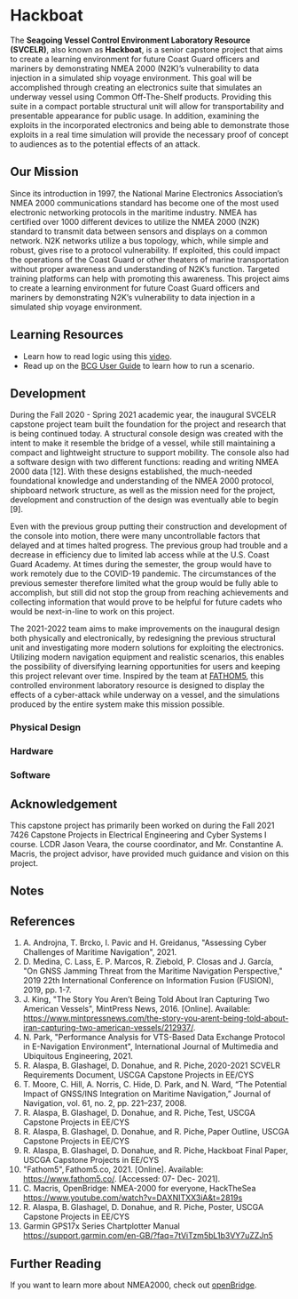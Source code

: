 # Hackboat

The **Seagoing Vessel Control Environment Laboratory Resource (SVCELR)**, also known as **Hackboat**, is a senior capstone project that aims to create a learning environment for future Coast Guard officers and mariners by demonstrating NMEA 2000 (N2K)’s vulnerability to data injection in a simulated ship voyage environment. This goal will be accomplished through creating an electronics suite that simulates an underway vessel using Common Off-The-Shelf products. Providing this suite in a compact portable structural unit will allow for transportability and presentable appearance for public usage. In addition, examining the exploits in the incorporated electronics and being able to demonstrate those exploits in a real time simulation will provide the necessary proof of concept to audiences as to the potential effects of an attack. 

## Our Mission
Since its introduction in 1997, the National Marine Electronics Association’s NMEA 2000 communications standard has become one of the most used electronic networking protocols in the maritime industry. NMEA has certified over 1000 different devices to utilize the NMEA 2000 (N2K) standard to transmit data between sensors and displays on a common network. N2K networks utilize a bus topology, which, while simple and robust, gives rise to a protocol vulnerability. If exploited, this could impact the operations of the Coast Guard or other theaters of marine transportation without proper awareness and understanding of N2K’s function. Targeted training platforms can help with promoting this awareness. This project aims to create a learning environment for future Coast Guard officers and mariners by demonstrating N2K’s vulnerability to data injection in a simulated ship voyage environment. 

## Learning Resources
- Learn how to read logic using this [video](https://www.youtube.com/watch?v=DAXNITXX3iA).
- Read up on the [BCG User Guide](https://github.com/diopausar/Hackboat/blob/057d83b9c1d2bdb4273eb9628e47707de199ea7e/BCG%20Info/BCG%20User%20Guide.pdf) to learn how to run a scenario.

## Development
During the Fall 2020 - Spring 2021 academic year, the inaugural SVCELR capstone project team built the foundation for the project and research that is being continued today. A structural console design was created with the intent to make it resemble the bridge of a vessel, while still maintaining a compact and lightweight structure to support mobility. The console also had a software design with two different functions: reading and writing NMEA 2000 data [12]. With these designs established, the much-needed foundational knowledge and understanding of the NMEA 2000 protocol, shipboard network structure, as well as the mission need for the project, development and construction of the design was eventually able to begin [9]. 

Even with the previous group putting their construction and development of the console into motion, there were many uncontrollable factors that delayed and at times halted progress. The previous group had trouble and a decrease in efficiency due to limited lab access while at the U.S. Coast Guard Academy. At times during the semester, the group would have to work remotely due to the COVID-19 pandemic. The circumstances of the previous semester therefore limited what the group would be fully able to accomplish, but still did not stop the group from reaching achievements and collecting information that would prove to be helpful for future cadets who would be next-in-line to work on this project.

The 2021-2022 team aims to make improvements on the inaugural design both physically and electronically, by redesigning the previous structural unit and investigating more modern solutions for exploiting the electronics. Utilizing modern navigation equipment and realistic scenarios, this enables the possibility of diversifying learning opportunities for users and keeping this project relevant over time. Inspired by the team at [FATHOM5](https://www.fathom5.co/), this controlled environment laboratory resource is designed to display the effects of a cyber-attack while underway on a vessel, and the simulations produced by the entire system make this mission possible. 

### Physical Design

### Hardware

### Software

## Acknowledgement  
This capstone project has primarily been worked on during the Fall 2021 7426 Capstone Projects in Electrical Engineering and Cyber Systems I course. LCDR Jason Veara, the course coordinator, and Mr. Constantine A. Macris, the project advisor, have provided much guidance and vision on this project.

## Notes

## References
1. A. Androjna, T. Brcko, I. Pavic and H. Greidanus, "Assessing Cyber Challenges of Maritime Navigation", 2021. 
2. D. Medina, C. Lass, E. P. Marcos, R. Ziebold, P. Closas and J. García, "On GNSS Jamming Threat from the Maritime Navigation Perspective," 2019 22th International Conference on Information Fusion (FUSION), 2019, pp. 1-7. 
3. J. King, "The Story You Aren’t Being Told About Iran Capturing Two American Vessels", MintPress News, 2016. [Online]. Available: https://www.mintpressnews.com/the-story-you-arent-being-told-about-iran-capturing-two-american-vessels/212937/. 
4. N. Park, "Performance Analysis for VTS-Based Data Exchange Protocol in E-Navigation Environment", International Journal of Multimedia and Ubiquitous Engineering, 2021. 
5. R. Alaspa, B. Glashagel, D. Donahue, and R. Piche, 2020-2021 SCVELR Requirements Document, USCGA Capstone Projects in EE/CYS 
6. T. Moore, C. Hill, A. Norris, C. Hide, D. Park, and N. Ward, “The Potential Impact of GNSS/INS Integration on Maritime Navigation,” Journal of Navigation, vol. 61, no. 2, pp. 221–237, 2008. 
7. R. Alaspa, B. Glashagel, D. Donahue, and R. Piche, Test, USCGA Capstone Projects in EE/CYS 
8. R. Alaspa, B. Glashagel, D. Donahue, and R. Piche, Paper Outline, USCGA Capstone Projects in EE/CYS 
9. R. Alaspa, B. Glashagel, D. Donahue, and R. Piche, Hackboat Final Paper, USCGA Capstone Projects in EE/CYS 
10. "Fathom5", Fathom5.co, 2021. [Online]. Available: https://www.fathom5.co/. [Accessed: 07- Dec- 2021]. 
11. C. Macris, OpenBridge: NMEA-2000 for everyone, HackTheSea https://www.youtube.com/watch?v=DAXNITXX3iA&t=2819s 
12. R. Alaspa, B. Glashagel, D. Donahue, and R. Piche, Poster, USCGA Capstone Projects in EE/CYS 
13. Garmin GPS17x Series Chartplotter Manual https://support.garmin.com/en-GB/?faq=7tViTzm5bL1b3VY7uZZJn5

## Further Reading
If you want to learn more about NMEA2000, check out [openBridge](https://github.com/thedini/openBridge).
